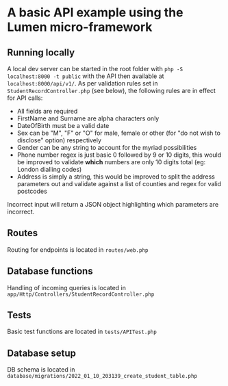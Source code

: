 # A basic API example using the Lumen micro-framework

## Running locally
A local dev server can be started in the root folder with `php -S localhost:8000 -t public` with the API then available at `localhost:8000/api/v1/`.
As per validation rules set in `StudentRecordController.php` (see below), the following rules are in effect for API calls:
- All fields are required
- FirstName and Surname are alpha characters only
- DateOfBirth must be a valid date
- Sex can be "M", "F" or "O" for male, female or other (for "do not wish to disclose" option) respectively
- Gender can be any string to account for the myriad possibilities
- Phone number regex is just basic 0 followed by 9 or 10 digits, this would be improved to validate __which__ numbers are only 10 digits total (eg: London dialling codes)
- Address is simply a string, this would be improved to split the address parameters out and validate against a list of counties and regex for valid postcodes

Incorrect input will return a JSON object highlighting which parameters are incorrect.

## Routes
Routing for endpoints is located in `routes/web.php`

## Database functions
Handling of incoming queries is located in `app/Http/Controllers/StudentRecordController.php`

## Tests
Basic test functions are located in `tests/APITest.php`

## Database setup
DB schema is located in `database/migrations/2022_01_10_203139_create_student_table.php`
